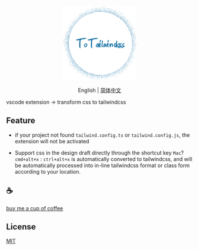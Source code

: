 <p align="center">
<img height="200" src="./assets/kv.png" alt="to unocss">
</p>
<p align="center"> English | <a href="./README_zh.md">简体中文</a></p>

vscode extension -> transform css to tailwindcss

## Feature

- if your project not found `tailwind.config.ts` or `tailwind.config.js`, the extension will not be activated

- Support css in the design draft directly through the shortcut key `Mac`? `cmd+alt+x` : `ctrl+alt+x` is automatically converted to tailwindcss, and will be automatically processed into in-line tailwindcss format or class form according to your location.

## :coffee:

[buy me a cup of coffee](https://github.com/Simon-He95/sponsor)

## License

[MIT](./license)
